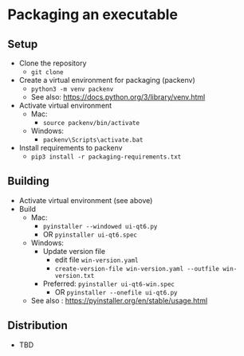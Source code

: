 # Packaging an executable

## Setup
- Clone the repository
  - `git clone`
- Create a virtual environment for packaging (packenv)
  - `python3 -m venv packenv`
  - See also: https://docs.python.org/3/library/venv.html
- Activate virtual environment
  - Mac:
    - `source packenv/bin/activate`
  - Windows:
    - `packenv\Scripts\activate.bat`
 - Install requirements to packenv
   - `pip3 install -r packaging-requirements.txt`

## Building
- Activate virtual environment (see above)
- Build
  - Mac:
    - `pyinstaller --windowed ui-qt6.py`
    - OR `pyinstaller ui-qt6.spec`
  - Windows:
    - Update version file 
      - edit file `win-version.yaml`
      - `create-version-file win-version.yaml --outfile win-version.txt`
    - Preferred: `pyinstaller ui-qt6-win.spec`
      - OR `pyinstaller --onefile ui-qt6.py`
  - See also : https://pyinstaller.org/en/stable/usage.html

## Distribution
- TBD


